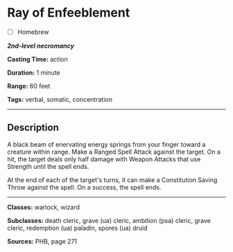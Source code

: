 # Ray of Enfeeblement

- [ ] Homebrew

***2nd-level necromancy***

**Casting Time:** action

**Duration:** 1 minute

**Range:** 60 feet

**Tags:** verbal, somatic, concentration

---

## Description
A black beam of enervating energy springs from your finger toward a creature within range.
Make a Ranged Spell Attack against the target.
On a hit, the target deals only half damage with Weapon Attacks that use Strength until the spell ends.

At the end of each of the target's turns, it can make a Constitution Saving Throw against the spell.
On a success, the spell ends.

---

**Classes:** warlock, wizard

**Subclasses:** death cleric, grave (ua) cleric, ambition (psa) cleric, grave cleric, redemption (ua) paladin, spores (ua) druid

**Sources:** PHB, page 271
